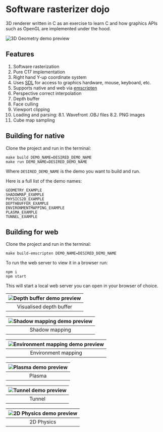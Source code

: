 # Software rasterizer dojo

3D renderer written in C as an exercise to learn C and how graphics APIs such as OpenGL are implemented under the hood.

![3D Geometry demo preview](https://github.com/gnikoloff/software-renderer/blob/main/previews/geometry-demo.png?raw=true)

## Features

1. Software rasterization
2. Pure C17 implementation
3. Right hand Y-up coordinate system
4. Uses [SDL](https://www.libsdl.org/) for access to graphics hardware, mouse, keyboard, etc.
5. Supports native and web via [emscripten](https://emscripten.org/)
5. Perspective correct interpolation
6. Depth buffer
7. Face culling
8. Viewport clipping
9. Loading and parsing:
   8.1. Wavefront .OBJ files
	 8.2. PNG images
10. Cube map sampling

## Building for native

Clone the project and run in the terminal:

```
make build DEMO_NAME=DESIRED_DEMO_NAME
make run DEMO_NAME=DESIRED_DEMO_NAME
```

Where `DESIRED_DEMO_NAME` is the demo you want to build and run.

Here is a full list of the demo names:

```
GEOMETRY_EXAMPLE
SHADOWMAP_EXAMPLE
PHYSICS2D_EXAMPLE
DEPTHBUFFER_EXAMPLE
ENVIRONMENTMAPPING_EXAMPLE
PLASMA_EXAMPLE
TUNNEL_EXAMPLE
```

## Building for web

Clone the project and run in the terminal:

```
make build-emscripten DEMO_NAME=DESIRED_DEMO_NAME
```

To run the web server to view it in a browser run:

```
npm i
npm start
```

This will start a local web server you can open in your browser of choice.

| ![Depth buffer demo preview](https://github.com/gnikoloff/software-renderer/blob/main/previews/depth-buffer-demo.png?raw=true) |
|:--:|
| Visualised depth buffer |

| ![Shadow mapping demo preview](https://github.com/gnikoloff/software-renderer/blob/main/previews/shadow-mapping-demo.png?raw=true) |
|:--:|
| Shadow mapping |

| ![Environment mapping demo preview](https://github.com/gnikoloff/software-renderer/blob/main/previews/environment-mapping-demo.png?raw=true) |
|:--:|
| Environment mapping |

| ![Plasma demo preview](https://github.com/gnikoloff/software-renderer/blob/main/previews/plasma-demo.png?raw=true) |
|:--:|
| Plasma |

| ![Tunnel demo preview](https://github.com/gnikoloff/software-renderer/blob/main/previews/tunnel-demo.png?raw=true) |
|:--:|
| Tunnel |

| ![2D Physics demo preview](https://github.com/gnikoloff/software-renderer/blob/main/previews/2d-physics-demo.png?raw=true) |
|:--:|
| 2D Physics |